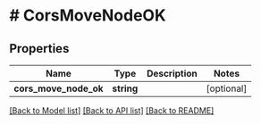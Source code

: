 # # CorsMoveNodeOK

## Properties

Name | Type | Description | Notes
------------ | ------------- | ------------- | -------------
**cors_move_node_ok** | **string** |  | [optional]

[[Back to Model list]](../../README.md#models) [[Back to API list]](../../README.md#endpoints) [[Back to README]](../../README.md)
